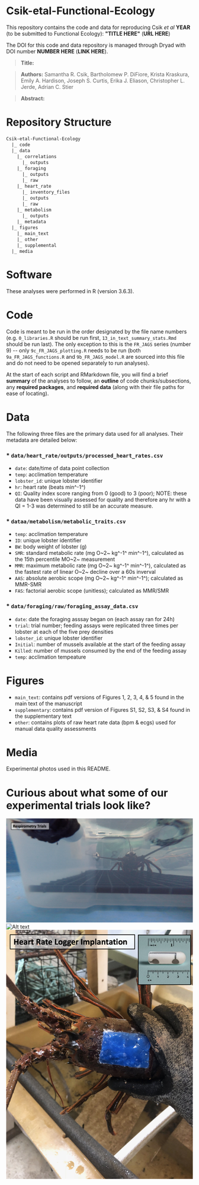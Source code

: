 # Csik-etal-Functional-Ecology

This repository contains the code and data for reproducing Csik *et al* **YEAR** (to be submitted to Functional Ecology): **"TITLE HERE"** (**URL HERE**)

The DOI for this code and data repository is managed through Dryad with DOI number **NUMBER HERE** (**LINK HERE**).

> **Title:** 

> **Authors:** Samantha R. Csik, Bartholomew P. DiFiore, Krista Kraskura, Emily A. Hardison, Joseph S. Curtis, Erika J. Eliason, Christopher L. Jerde, Adrian C. Stier

> **Abstract:**  

# Repository Structure

```
Csik-etal-Functional-Ecology
  |_ code
  |_ data
    |_ correlations
      |_ outputs
    |_ foraging
      |_ outputs
      |_ raw
    |_ heart_rate
      |_ inventory_files
      |_ outputs
      |_ raw
    |_ metabolism
      |_ outputs
    |_ metadata
  |_ figures
    |_ main_text
    |_ other
    |_ supplemental
  |_ media
```

# Software

These analyses were performed in R (version 3.6.3).

# Code 

Code is meant to be run in the order designated by the file name numbers (e.g. `0_libraries.R` should be run first, `13_in_text_summary_stats.Rmd` should be run last). The only exception to this is the `FR_JAGS` series (number 9) -- only `9c_FR_JAGS_plotting.R` needs to be run (both `9a_FR_JAGS_functions.R` and `9b_FR_JAGS_model.R` are sourced into this file and do not need to be opened separately to run analyses).

At the start of each script and RMarkdown file, you will find a brief **summary** of the analyses to follow, an **outline** of code chunks/subsections, any **required packages**, and **required data** (along with their file paths for ease of locating).

# Data

The following three files are the primary data used for all analyses. Their metadata are detailed below: 

### * `data/heart_rate/outputs/processed_heart_rates.csv`
* `date`: date/time of data point collection
* `temp`: acclimation temperature
* `lobster_id`: unique lobster identifier
* `hr`: heart rate (beats min^-1^)
* `QI`: Quality index score ranging from 0 (good) to 3 (poor); NOTE: these data have been visually assessed for quality and therefore any hr with a QI = 1-3 was determined to still be an accurate measure.

### * `dataa/metabolism/metabolic_traits.csv`
* `temp`: acclimation temperature
* `ID`: unique lobster identifier
* `BW`: body weight of lobster (g)
* `SMR`: standard metabolic rate (mg O~2~ kg^-1^ min^-1^), calculated as the 15th percentile MO~2~ measurement
* `MMR`: maximum metabolic rate (mg O~2~ kg^-1^ min^-1^), calculated as the fastest rate of linear O~2~ decline over a 60s inverval
* `AAS`: absolute aerobic scope (mg O~2~ kg^-1^ min^-1^); calculated as MMR-SMR
* `FAS`: factorial aerobic scope (unitless); calculated as MMR/SMR

### * `data/foraging/raw/foraging_assay_data.csv`
* `date`: date the foraging asssay began on (each assay ran for 24h)
* `trial`: trial number; feeding assays were replicated three times per lobster at each of the five prey densities
* `lobster_id`: unique lobster identifier 
* `Initial`: number of mussels available at the start of the feeding assay
* `Killed`: number of mussels consumed by the end of the feeding assay
* `temp`: acclimation tempeature

# Figures

* `main_text`: contains pdf versions of Figures 1, 2, 3, 4, & 5 found in the main text of the manuscript
* `supplementary`: contains pdf version of Figures S1, S2, S3, & S4 found in the supplementary text
* `other`: contains plots of raw heart rate data (bpm & ecgs) used for manual data quality assessments

# Media

Experimental photos used in this README.

# Curious about what some of our experimental trials look like?
![Alt text](/media/respirometry.png?raw=true "A lobster inside an intermittent-flow respirometry chamber" )
![Alt text](/media/foraging.png?raw=true "Munching on mussels during a foraging trial")
![Alt text](/media/heart.png?raw=true "Heart rate loggers are implanted under the carapace, then the incision is sealed using dental wax")
